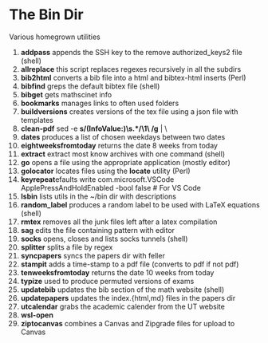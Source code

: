 The Bin Dir
===========

Various homegrown utilities

 1. **addpass** appends the SSH key to the remove authorized_keys2 file (shell)
 2. **allreplace** this script replaces regexes recursively in all the subdirs
 3. **bib2html** converts a bib file into a html and bibtex-html inserts (Perl)
 4. **bibfind** greps the default bibtex file (shell)
 5. **bibget** gets mathscinet info
 6. **bookmarks** manages links to often used folders
 7. **buildversions** creates versions of the tex file using a json file with templates
 8. **clean-pdf** sed -e **s/\(InfoValue:\)\s.*/\1\ /g** | \
 9. **dates** produces a list of chosen weekdays between two dates
10. **eightweeksfromtoday** returns the date 8 weeks from today
11. **extract** extract most know archives with one command (shell)
12. **go** opens a file using the appropriate application (mostly editor) 
13. **golocator** locates files using the **locate** utility (Perl)
14. **keyrepeat**efaults write com.microsoft.VSCode ApplePressAndHoldEnabled -bool false         # For VS Code
15. **lsbin** lists utils in the ~/bin dir with descriptions
16. **random_label** produces a random label to be used with LaTeX equations (shell)
17. **rmtex** removes all the junk files left after a latex compilation
18. **sag** edits the file containing pattern with editor
19. **socks** opens, closes and lists socks tunnels (shell)
20. **splitter** splits a file by regex
21. **syncpapers** syncs the papers dir with feller
21. **stampit** adds a time-stamp to a pdf file (converts to pdf if not pdf)
22. **tenweeksfromtoday** returns the date 10 weeks from today
23. **typize** used to produce permuted versions of exams
24. **updatebib** updates the bib section of the math website (shell)
25. **updatepapers** updates the index.{html,md} files in the papers dir
26. **utcalendar** grabs the academic calender from the UT website
27. **wsl-open**
28. **ziptocanvas** combines a Canvas and Zipgrade files for upload to Canvas
